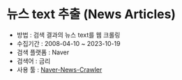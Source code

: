 # 뉴스 text 추출 (News Articles)
- 방법 : 검색 결과의 뉴스 text를 웹 크롤링 
- 수집기간 : 2008-04-10 ~ 2023-10-19
- 검색 플랫폼 : Naver
- 검색어 : 금리
- 사용 툴 : [Naver-News-Crawler](https://github.com/Kain7f1/Naver-News-Crawler)